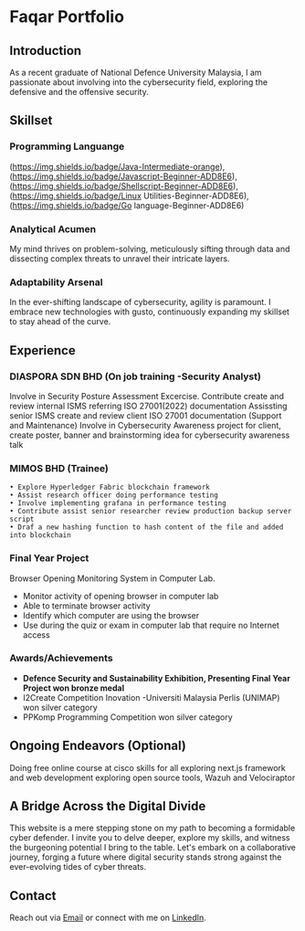 # Faqar Portfolio

## Introduction
As a recent graduate of National Defence University Malaysia, I am passionate about involving into the cybersecurity field, exploring the defensive and the offensive security.

## Skillset
### Programming Languange
(https://img.shields.io/badge/Java-Intermediate-orange), (https://img.shields.io/badge/Javascript-Beginner-ADD8E6), (https://img.shields.io/badge/Shellscript-Beginner-ADD8E6), (https://img.shields.io/badge/Linux Utilities-Beginner-ADD8E6), (https://img.shields.io/badge/Go language-Beginner-ADD8E6)



### Analytical Acumen
My mind thrives on problem-solving, meticulously sifting through data and dissecting complex threats to unravel their intricate layers.


### Adaptability Arsenal
In the ever-shifting landscape of cybersecurity, agility is paramount. I embrace new technologies with gusto, continuously expanding my skillset to stay ahead of the curve.

## Experience
### DIASPORA SDN BHD (On job training -Security Analyst)
Involve in Security Posture Assessment Excercise.
Contribute create and review internal ISMS referring ISO 27001(2022) documentation
Assissting senior ISMS create and review client ISO 27001 documentation (Support and Maintenance)
Involve in Cybersecurity Awareness project for client, create poster, banner and brainstorming idea for cybersecurity awareness talk

### MIMOS BHD (Trainee)
	• Explore Hyperledger Fabric blockchain framework
	• Assist research officer doing performance testing
	• Involve implementing grafana in performance testing
	• Contribute assist senior researcher review production backup server script
	• Draf a new hashing function to hash content of the file and added into blockchain

### Final Year Project
Browser Opening Monitoring System in Computer Lab.
-   Monitor activity of opening browser in computer lab
-   Able to terminate browser activity
-   Identify which computer are using the browser
-   Use during the quiz or exam in computer lab that require no Internet access


### Awards/Achievements
-   **Defence Security and Sustainability Exhibition, Presenting Final Year Project won bronze medal**
-   I2Create Competition Inovation -Universiti Malaysia Perlis (UNIMAP) won silver category
-   PPKomp Programming Competition won silver category

## Ongoing Endeavors (Optional)
Doing free online course at cisco skills for all
exploring next.js framework and web development
exploring open source tools, Wazuh and Velociraptor

## A Bridge Across the Digital Divide
This website is a mere stepping stone on my path to becoming a formidable cyber defender. I invite you to delve deeper, explore my skills, and witness the burgeoning potential I bring to the table. Let's embark on a collaborative journey, forging a future where digital security stands strong against the ever-evolving tides of cyber threats.

## Contact
Reach out via [Email](mailto:MZULFA1212@gmail.com) or connect with me on [LinkedIn](https://www.linkedin.com/in/mzulfaqar/).

